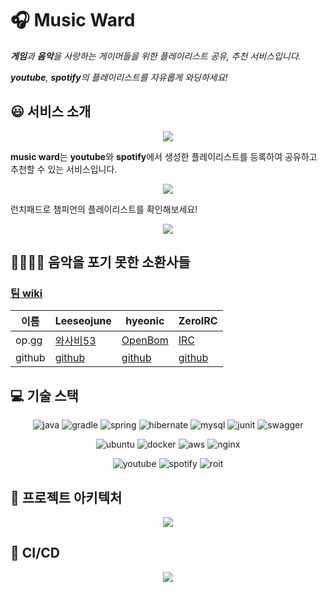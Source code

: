 # 🎧 Music Ward

_**게임**과 **음악**을 사랑하는 게이머들을 위한 플레이리스트 공유, 추천 서비스입니다._

_**youtube**, **spotify**의 플레이리스트를 자유롭게 와딩하세요!_

## 😃 서비스 소개
<p align="center">
    <img src="https://user-images.githubusercontent.com/59357153/132119270-4f11d8ed-6f47-4986-ab69-4bfbb4849515.png">
</p>

**music ward**는 **youtube**와 **spotify**에서 생성한 플레이리스트를 등록하여 공유하고 추천할 수 있는 서비스입니다.


<p align="center">
    <img src="https://user-images.githubusercontent.com/59357153/132119407-776304ca-6f95-46ea-8b59-10e62c351697.png">
</p>

런치패드로 챔피언의 플레이리스트를 확인해보세요!

<p align="center">
    <img src="https://user-images.githubusercontent.com/59357153/132119387-67463c5c-881f-44f1-a612-d39de70c7381.png">
</p>

## 🧑‍💻👩‍💻 음악을 포기 못한 소환사들

### [팀 wiki](https://sneaky-unicorn-a44.notion.site/WEB-B-aaf71753633e4cb0b2c95dda606b5f69)

|이름|**Leeseojune**|**hyeonic**|**ZeroIRC**|
|---|---|---|---|
|op.gg|[와사비53](https://www.op.gg/summoner/userName=%EC%99%80%EC%82%AC%EB%B9%8453)|[OpenBom](https://www.op.gg/summoner/userName=OpenBom)|[IRC](https://www.op.gg/summoner/userName=IRC)|
|github|[github](https://github.com/leeseojune53)|[github](https://github.com/hyeonic)|[github](https://github.com/ZeroIRC)|

## 💻 기술 스택

<p align="center">
    <img alt="java" src ="https://img.shields.io/badge/java-007396.svg?&style=for-the-badge&logo=java&logoColor=white"/>
    <img alt="gradle" src ="https://img.shields.io/badge/gradle-02303A.svg?&style=for-the-badge&logo=gradle&logoColor=white"/>
    <img alt="spring" src ="https://img.shields.io/badge/spring%20boot-6DB33F.svg?&style=for-the-badge&logo=springboot&logoColor=white"/>
    <img alt="hibernate" src ="https://img.shields.io/badge/hibernate-59666C.svg?&style=for-the-badge&logo=hibernate&logoColor=white"/>
    <img alt="mysql" src ="https://img.shields.io/badge/mysql-4479A1.svg?&style=for-the-badge&logo=mysql&logoColor=white"/>
    <img alt="junit" src ="https://img.shields.io/badge/junit5-25A162.svg?&style=for-the-badge&logo=junit5&logoColor=white"/>
    <img alt="swagger" src ="https://img.shields.io/badge/swagger-85EA2D.svg?&style=for-the-badge&logo=swagger&logoColor=white"/>
</p>

<p align="center">
    <img alt="ubuntu" src ="https://img.shields.io/badge/ubuntu-E95420.svg?&style=for-the-badge&logo=ubuntu&logoColor=white"/>
    <img alt="docker" src ="https://img.shields.io/badge/docker-2496ED.svg?&style=for-the-badge&logo=docker&logoColor=white"/>
    <img alt="aws" src ="https://img.shields.io/badge/aws-232F3E.svg?&style=for-the-badge&logo=amazonaws&logoColor=white"/>
    <img alt="nginx" src ="https://img.shields.io/badge/nginx-009639.svg?&style=for-the-badge&logo=nginx&logoColor=white"/>
</p>

<p align="center">
    <img alt="youtube" src ="https://img.shields.io/badge/youtube%20music-FF0000.svg?&style=for-the-badge&logo=youtubemusic&logoColor=white"/>
    <img alt="spotify" src ="https://img.shields.io/badge/spotify-1DB954.svg?&style=for-the-badge&logo=spotify&logoColor=white"/>
    <img alt="roit" src ="https://img.shields.io/badge/riot%20games-D32936.svg?&style=for-the-badge&logo=riotgames&logoColor=white"/>
</p>

## 📐 프로젝트 아키텍처

<p align="center">
    <img src="https://user-images.githubusercontent.com/59357153/132118908-b20feb4c-ec67-4c82-b132-60ec760042f3.png">
</p>

## 🔄 CI/CD

<p align="center">
    <img src="https://user-images.githubusercontent.com/59357153/132118919-801dfff7-459e-4cf7-9c76-7f53e237d4a8.png">
</p>